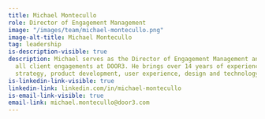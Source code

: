 ```yaml
---
title: Michael Montecullo
role: Director of Engagement Management
image: "/images/team/michael-montecullo.png"
image-alt-title: Michael Montecullo
tag: leadership
is-description-visible: true
description: Michael serves as the Director of Engagement Management and oversees
  all client engagements at DOOR3. He brings over 14 years of experience in digital
  strategy, product development, user experience, design and technology to the team.
is-linkedin-link-visible: true
linkedin-link: linkedin.com/in/michael-montecullo
is-email-link-visible: true
email-link: michael.montecullo@door3.com
---
```


